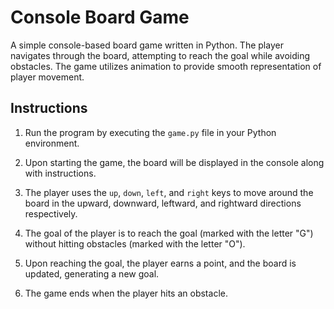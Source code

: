 # Console Board Game

A simple console-based board game written in Python. The player navigates through the board, attempting to reach the goal while avoiding obstacles. The game utilizes animation to provide smooth representation of player movement.

## Instructions

1. Run the program by executing the `game.py` file in your Python environment.

2. Upon starting the game, the board will be displayed in the console along with instructions.

3. The player uses the `up`, `down`, `left`, and `right` keys to move around the board in the upward, downward, leftward, and rightward directions respectively.

4. The goal of the player is to reach the goal (marked with the letter "G") without hitting obstacles (marked with the letter "O").

5. Upon reaching the goal, the player earns a point, and the board is updated, generating a new goal.

6. The game ends when the player hits an obstacle.

